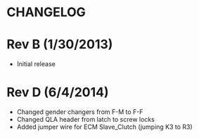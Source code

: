 CHANGELOG
=========

Rev B (1/30/2013)
=================
* Initial release

Rev D (6/4/2014)
================
* Changed gender changers from F-M to F-F
* Changed QLA header from latch to screw locks
* Added jumper wire for ECM Slave_Clutch (jumping K3 to R3)
